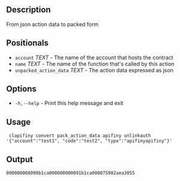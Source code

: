 ## Description
From json action data to packed form

## Positionals
- `account` _TEXT_ - The name of the account that hosts the contract
- `name` _TEXT_ - The name of the function that's called by this action
- `unpacked_action_data` _TEXT_ - The action data expressed as json

## Options

- `-h,--help` - Print this help message and exit

## Usage
```shell
 clapifiny convert pack_action_data apifiny unlinkauth '{"account":"test1", "code":"test2", "type":"apifinyapifiny"}'
```

## Output


```text
000000008090b1ca000000000091b1ca000075982aea3055
```
